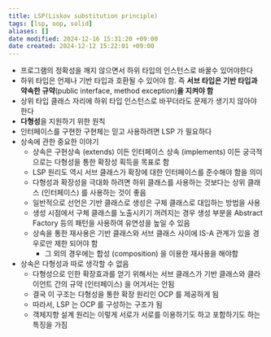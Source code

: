 ```yaml
---
title: LSP(Liskov substitution principle)
tags: [lsp, oop, solid]
aliases: []
date modified: 2024-12-16 15:31:20 +09:00
date created: 2024-12-12 15:22:01 +09:00
---
```


- 프로그램의 정확성을 깨지 않으면서 하위 타입의 인스턴스로 바꿀수 있어야한다
- 하위 타입은 언제나 기반 타입과 호환될 수 있어야 함. 즉 **서브 타입은 기반 타입과 약속한 규약**(public interface, method exception)**을 지켜야 함**
- 상위 타입 클래스 자리에 하위 타입 인스턴스로 바꾸더라도 문제가 생기지 않아야 한다
- **다형성**을 지원하기 위한 원칙
- 인터페이스를 구현한 구현체는 믿고 사용하려면 LSP 가 필요하다
- 상속에 관한 중요한 이야기
  - 상속은 구현상속 (extends) 이든 인터페이스 상속 (implements) 이든 궁극적으로는 다형성을 통한 확장성 획득을 목표로 함
  - LSP 원리도 역시 서브 클래스가 확장에 대한 인터페이스를 준수해야 함을 의미
  - 다형성과 확장성을 극대화 하려면 하위 클래스를 사용하는 것보다는 상위 클래스 (인터페이스) 를 사용하는 것이 좋음
  - 일반적으로 선언은 기반 클래스로 생성은 구체 클래스로 대입하는 방법을 사용
  - 생성 시점에서 구체 클래스를 노출시키기 꺼려지는 경우 생성 부분을 Abstract Factory 등의 패턴을 사용하여 유연성을 높일 수 있음
  - 상속을 통한 재사용은 기반 클래스와 서브 클래스 사이에 IS-A 관계가 있을 경우로만 제한 되어야 함
    - 그 외의 경우에는 합성 (composition) 을 이용한 재사용을 해야함
- 상속은 다형성과 따로 생각할 수 없음
  - 다형성으로 인한 확장효과를 얻기 위해서는 서브 클래스가 기반 클래스와 클라이언트 간의 규약 (인터페이스) 을 어겨서는 안됨
  - 결국 이 구조는 다형성을 통한 확장 원리인 OCP 를 제공하게 됨
  - 따라서, LSP 는 OCP 를 구성하는 구조가 됨
  - 객체지향 설계 원리는 이렇게 서로가 서로를 이용하기도 하고 포함하기도 하는 특징을 가짐
